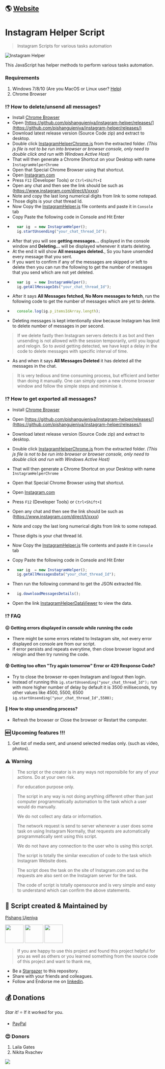 ## 🌎 [Website](https://pishangujeniya.github.io/instagram-helper/)

# Instagram Helper Script
> Instagram Scripts for various tasks automation

![Instagram Helper](./images/90143326-1e862a80-dd9b-11ea-9d6f-9365617c8ea1.png)

This JavaScript has helper methods to perform various tasks automation.

### Requirements

1. Windows 7/8/10 (Are you MacOS or Linux user? [Help](https://github.com/pishangujeniya/instagram-helper/issues/22#issuecomment-774589015))
2. Chrome Browser

### ⁉ How to delete/unsend all messages?
- Install [Chrome Browser](https://www.google.com/intl/en_in/chrome/)
- Open [https://github.com/pishangujeniya/instagram-helper/releases/](https://github.com/pishangujeniya/instagram-helper/releases/)
- Download latest release version (Source Code zip) and extract to desktop.
- Double click [InstagramHelperChrome.js](./InstagramHelperChrome.js) from the extracted folder. _(This js file is not to be run into browser or browser console, only need to double click and run with Windows Active Host)_
- That will then generate a Chrome Shortcut on your Desktop with name `InstagramHelperChrome`
- Open that Special Chrome Browser using that shortcut.
- Open [Instagram.com](https://instagram.com)
- Press `F12` (Developer Tools) or `Ctrl+Shift+I`
- Open any chat and then see the link should be such as (https://www.instagram.com/direct/t/xxxx)
- Note and copy the last long numerical digits from link to some notepad.
- Those digits is your chat thread Id.
- Now Copy the [InstagramHelper.js](./InstagramHelper.js) file contents and paste it in `Console` tab
- Copy Paste the following code in Console and Hit Enter
- ```javascript
    var ig  = new InstagramHelper();
    ig.startUnsending("your_chat_thread_Id");
    ```
- After that you will see **getting messages...** displayed in the console window and **Deleting...** will be displayed whenever it starts deleting.
- At the end it will show **All messages deleted.**, So you have unsended every message that you sent.
- If you want to confirm if any of the messages are skipped or left to delete then you can run the following to get the number of messages that you send which are not yet deleted. 
- ```javascript
    var ig  = new InstagramHelper();
    ig.getAllMessageIds("your_chat_thread_Id");
    ```
- After it says **All Messages fetched, No More messages to fetch**, run the following code to get the number of messages which are yet to delete.
- ```javascript
    console.log(ig.p_itemsIdArray.length);
    ```
- Deleting messages is kept intentionally slow because Instagram has limit to delete number of messages in per second.
> If we delete fastly then Instagram servers detects it as bot and then unsending is not allowed with the session temporarily, until you logout and relogin. So to avoid getting detected, we have kept a delay in the code to delete messages with specific interval of time.
- As and when it says **All Messages Deleted** it has deleted all the messages in the chat.
> It is very tedious and time consuming process, but efficient and better than doing it manually. One can simply open a new chrome browser window and follow the simple steps and minimise it.

### ⁉ How to get exported all messages?

- Install [Chrome Browser](https://www.google.com/intl/en_in/chrome/)
- Open [https://github.com/pishangujeniya/instagram-helper/releases/](https://github.com/pishangujeniya/instagram-helper/releases/)
- Download latest release version (Source Code zip) and extract to desktop.
- Double click [InstagramHelperChrome.js](./InstagramHelperChrome.js) from the extracted folder. _(This js file is not to be run into browser or browser console, only need to double click and run with Windows Active Host)_
- That will then generate a Chrome Shortcut on your Desktop with name `InstagramHelperChrome`
- Open that Special Chrome Browser using that shortcut.
- Open [Instagram.com](https://instagram.com)
- Press `F12` (Developer Tools) or `Ctrl+Shift+I`
- Open any chat and then see the link should be such as (https://www.instagram.com/direct/t/xxxx)
- Note and copy the last long numerical digits from link to some notepad.
- Those digits is your chat thread Id.
- Now Copy the [InstagramHelper.js](./InstagramHelper.js) file contents and paste it in `Console` tab
- Copy Paste the following code in Console and Hit Enter
- ```javascript
    var ig  = new InstagramHelper();
    ig.getAllMessagesData("your_chat_thread_Id");
    ```
- Then run the following command to get the JSON extracted file.
- ```javascript
    ig.downloadMessagesDetails();
    ```

- Open the link [InstagramHelperDataViewer](./InstagramHelperDataViewer.html) to view the data.

### ⁉ FAQ

#### 😖 Getting errors displayed in console while running the code
- There might be some errors related to Instagram site, not every error displayed on console are from our script.
- If error persists and repeats everytime, then close browser logout and relogin and then try running the code.

#### 😵 Getting too often "Try again tomorrow" Error or 429 Response Code?
- Try to close the browser re-open Instagram and logout then login.
- Instead of running this `ig.startUnsending("your_chat_thread_Id");` run with more higher number of delay by default it is 3500 milliseconds, try other values like 4500, 5500, 6500 `ig.startUnsending("your_chat_thread_Id",5500);`

#### 🛑 How to stop unsending process?
- Refresh the browser or Close the browser or Restart the computer.


### 🆕 Upcoming features !!!

1. Get list of media sent, and unsend selected medias only. (such as video, photos).

### ⚠ Warning
> The script or the creator is in any ways not reponsibile for any of your actions. Do at your own risk.

> For education purpose only.

> The script in any way is not doing anything different other than just computer programmatically automation to the task which a user would do manually.

> We do not collect any data or information.

> The network request is send to server whenever a user does some task on using Instagram Normally, that requests are automatically programmatically sent using this script.

> We do not have any connection to the user who is using this script.

> The script is totally the similar execution of code to the task which Instagram Website does.

> The script does the task on the site of Instagram.com and so the requests are also sent on the Instagram server for the task.

> The code of script is totally opensource and is very simple and easy to understand which can confirm the above statements.

## 💪 Script created & Maintained by

[Pishang Ujeniya](https://github.com/pishangujeniya)

<a href="https://www.linkedin.com/in/pishangujeniya"><img src="https://github.com/aritraroy/social-icons/blob/master/linkedin-icon.png?raw=true" width="60"></a> <a href="https://twitter.com/pishangujeniya"><img src="https://github.com/aritraroy/social-icons/blob/master/twitter-icon.png?raw=true" width="60"></a> <a href="https://www.instagram.com/pishang.ujeniya"><img src="https://github.com/aritraroy/social-icons/blob/master/instagram-icon.png?raw=true" width="60"></a>

> If you are happy to use this project and found this project helpful for you as well as others or you learned something from the source code of this project and want to thank me, 

- Be a [Stargazer](https://github.com/pishangujeniya/instagram-helper) to this repository.
- Share with your friends and colleagues.
- Follow and Endorse me on [linkedin](https://www.linkedin.com/in/pishangujeniya).

## 💰 Donations
*Star it!* ⭐ If it worked for you.
- [PayPal](https://paypal.me/Pishang)

### 😍 Donors
1. Laila Gates
2. Nikita Rvachev

<a href="https://paypal.me/Pishang"><img src="./images/9218.jpg"></a>

